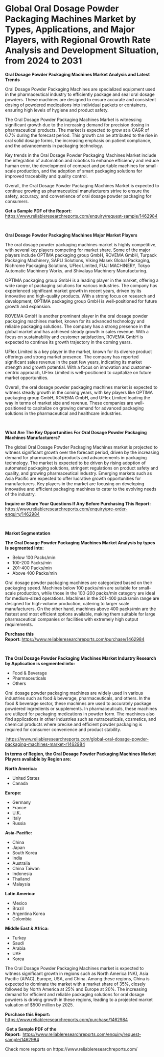 <p><h1>Global Oral Dosage Powder Packaging Machines Market by Types, Applications, and Major Players, with Regional Growth Rate Analysis and Development Situation, from 2024 to 2031</h1></p><p><strong>Oral Dosage Powder Packaging Machines Market Analysis and Latest Trends</strong></p>
<p><p>Oral Dosage Powder Packaging Machines are specialized equipment used in the pharmaceutical industry to efficiently package and seal oral dosage powders. These machines are designed to ensure accurate and consistent dosing of powdered medications into individual packets or containers, ensuring high levels of hygiene and product safety.</p><p>The Oral Dosage Powder Packaging Machines Market is witnessing significant growth due to the increasing demand for precision dosing in pharmaceutical products. The market is expected to grow at a CAGR of 6.7% during the forecast period. This growth can be attributed to the rise in oral solid dosage forms, the increasing emphasis on patient compliance, and the advancements in packaging technology.</p><p>Key trends in the Oral Dosage Powder Packaging Machines Market include the integration of automation and robotics to enhance efficiency and reduce human error, the development of compact and portable machines for small-scale production, and the adoption of smart packaging solutions for improved traceability and quality control.</p><p>Overall, the Oral Dosage Powder Packaging Machines Market is expected to continue growing as pharmaceutical manufacturers strive to ensure the safety, accuracy, and convenience of oral dosage powder packaging for consumers.</p></p>
<p><strong>Get a Sample PDF of the Report:&nbsp;</strong> <a href="https://www.reliableresearchreports.com/enquiry/request-sample/1462984">https://www.reliableresearchreports.com/enquiry/request-sample/1462984</a></p>
<p>&nbsp;</p>
<p><strong>Oral Dosage Powder Packaging Machines Major Market Players</strong></p>
<p><p>The oral dosage powder packaging machines market is highly competitive, with several key players competing for market share. Some of the major players include OPTIMA packaging group GmbH, ROVEMA GmbH, Turpack Packaging Machinery, SAPLI Solutions, Viking Masek Global Packaging, Nichrome Packaging Solutions, UFlex Limited, FUJI MACHINERY, Tokyo Automatic Machinery Works, and Shivalaya Machinery Manufacturing.</p><p>OPTIMA packaging group GmbH is a leading player in the market, offering a wide range of packaging solutions for various industries. The company has experienced significant market growth in recent years, driven by its innovative and high-quality products. With a strong focus on research and development, OPTIMA packaging group GmbH is well-positioned for future growth and expansion.</p><p>ROVEMA GmbH is another prominent player in the oral dosage powder packaging machines market, known for its advanced technology and reliable packaging solutions. The company has a strong presence in the global market and has achieved steady growth in sales revenue. With a focus on sustainability and customer satisfaction, ROVEMA GmbH is expected to continue its growth trajectory in the coming years.</p><p>UFlex Limited is a key player in the market, known for its diverse product offerings and strong market presence. The company has reported significant sales revenue in the past few years, indicating its market strength and growth potential. With a focus on innovation and customer-centric approach, UFlex Limited is well-positioned to capitalize on future market opportunities.</p><p>Overall, the oral dosage powder packaging machines market is expected to witness steady growth in the coming years, with key players like OPTIMA packaging group GmbH, ROVEMA GmbH, and UFlex Limited leading the way in terms of market size and revenue. These companies are well-positioned to capitalize on growing demand for advanced packaging solutions in the pharmaceutical and healthcare industries.</p></p>
<p>&nbsp;</p>
<p><strong>What Are The Key Opportunities For Oral Dosage Powder Packaging Machines Manufacturers?</strong></p>
<p><p>The global Oral Dosage Powder Packaging Machines market is projected to witness significant growth over the forecast period, driven by the increasing demand for pharmaceutical products and advancements in packaging technology. The market is expected to be driven by rising adoption of automated packaging solutions, stringent regulations on product safety and quality, and growing pharmaceutical industry. Emerging markets such as Asia Pacific are expected to offer lucrative growth opportunities for manufacturers. Key players in the market are focusing on developing innovative and efficient packaging machines to cater to the evolving needs of the industry.</p></p>
<p><strong>Inquire or Share Your Questions If Any Before Purchasing This Report:</strong> <a href="https://www.reliableresearchreports.com/enquiry/pre-order-enquiry/1462984">https://www.reliableresearchreports.com/enquiry/pre-order-enquiry/1462984</a></p>
<p>&nbsp;</p>
<p><strong>Market Segmentation</strong></p>
<p><strong>The Oral Dosage Powder Packaging Machines Market Analysis by types is segmented into:</strong></p>
<p><ul><li>Below 100 Packs/min</li><li>100-200 Packs/min</li><li>201-400 Packs/min</li><li>Above 400 Packs/min</li></ul></p>
<p><p>Oral dosage powder packaging machines are categorized based on their packaging speed. Machines below 100 packs/min are suitable for small-scale production, while those in the 100-200 packs/min category are ideal for medium-sized operations. Machines in the 201-400 packs/min range are designed for high-volume production, catering to larger scale manufacturers. On the other hand, machines above 400 packs/min are the fastest and most efficient options available, making them suitable for large pharmaceutical companies or facilities with extremely high output requirements.</p></p>
<p><strong>Purchase this Report:&nbsp;</strong><a href="https://www.reliableresearchreports.com/purchase/1462984">https://www.reliableresearchreports.com/purchase/1462984</a></p>
<p>&nbsp;</p>
<p><strong>The Oral Dosage Powder Packaging Machines Market Industry Research by Application is segmented into:</strong></p>
<p><ul><li>Food & Beverage</li><li>Pharmaceuticals</li><li>Others</li></ul></p>
<p><p>Oral dosage powder packaging machines are widely used in various industries such as food & beverage, pharmaceuticals, and others. In the food & beverage sector, these machines are used to accurately package powdered ingredients or supplements. In pharmaceuticals, these machines are utilized for packaging medications in powder form. The machines also find applications in other industries such as nutraceuticals, cosmetics, and chemical products where precise and efficient powder packaging is required for consumer convenience and product stability.</p></p>
<p><a href="https://www.reliableresearchreports.com/global-oral-dosage-powder-packaging-machines-market-r1462984">&nbsp;https://www.reliableresearchreports.com/global-oral-dosage-powder-packaging-machines-market-r1462984</a></p>
<p><strong>In terms of Region, the Oral Dosage Powder Packaging Machines Market Players available by Region are:</strong></p>
<p>
    <p> <strong> North America: </strong>
        <ul>
            <li>United States</li>
            <li>Canada</li>
        </ul>
        </p> 
    <p> <strong> Europe: </strong>
        <ul>
            <li>Germany</li>
            <li>France</li>
            <li>U.K.</li>
            <li>Italy</li>
            <li>Russia</li>
        </ul>
        </p> 
    <p> <strong> Asia-Pacific: </strong>
        <ul>
            <li>China</li>
            <li>Japan</li>
            <li>South Korea</li>
            <li>India</li>
            <li>Australia</li>
            <li>China Taiwan</li>
            <li>Indonesia</li>
            <li>Thailand</li>
            <li>Malaysia</li>
        </ul>
        </p> 
    <p> <strong> Latin America: </strong>
        <ul>
            <li>Mexico</li>
            <li>Brazil</li>
            <li>Argentina Korea</li>
            <li>Colombia</li>
        </ul>
        </p> 
    <p> <strong> Middle East & Africa: </strong>
        <ul>
            <li>Turkey</li>
            <li>Saudi</li>
            <li>Arabia</li>
            <li>UAE</li>
            <li>Korea</li>
        </ul>
    </p>
    </p>
<p><p>The Oral Dosage Powder Packaging Machines market is expected to witness significant growth in regions such as North America (NA), Asia Pacific (APAC), Europe, USA, and China. Among these regions, China is expected to dominate the market with a market share of 35%, closely followed by North America at 25% and Europe at 20%. The increasing demand for efficient and reliable packaging solutions for oral dosage powders is driving growth in these regions, leading to a projected market valuation of $500 million by 2025.</p></p>
<p><strong>Purchase this Report: </strong><a href="https://www.reliableresearchreports.com/purchase/1462984">https://www.reliableresearchreports.com/purchase/1462984</a></p>
<p>&nbsp;<strong>Get a Sample PDF of the Report:&nbsp;&nbsp;</strong><a href="https://www.reliableresearchreports.com/enquiry/request-sample/1462984">https://www.reliableresearchreports.com/enquiry/request-sample/1462984</a></p>
<p><strong></strong></p>
<p>Check more reports on https://www.reliableresearchreports.com/</p>